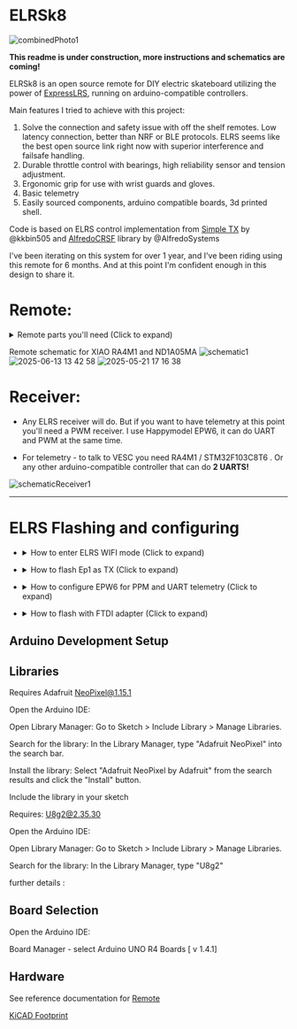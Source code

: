 # ELRSk8
![combinedPhoto1](https://github.com/user-attachments/assets/0495cbe9-f083-4f36-914d-0858318545ef)

**This readme is under construction, more instructions and schematics are coming!**


ELRSk8 is an open source remote for DIY electric skateboard utilizing the power of [ExpressLRS](https://github.com/ExpressLRS), running on arduino-compatible controllers.

Main features I tried to achieve with this project:

1. Solve the connection and safety issue with off the shelf remotes. Low latency connection, better than NRF or BLE protocols. ELRS seems like the best open source link right now with superior interference and failsafe handling.
2. Durable throttle control with bearings, high reliability sensor and tension adjustment.
3. Ergonomic grip for use with wrist guards and gloves.
4. Basic telemetry
5. Easily sourced components, arduino compatible boards, 3d printed shell.

Code is based on ELRS control implementation from [Simple TX](https://github.com/kkbin505/Arduino-Transmitter-for-ELRS) by @kkbin505 and [AlfredoCRSF](https://github.com/AlfredoSystems/AlfredoCRSF) library by @AlfredoSystems

I've been iterating on this system for over 1 year, and I've been riding using this remote for 6 months. And at this point I'm confident enough in this design to share it.



# Remote:
<details> <summary>Remote parts you'll need (Click to expand)</summary>
  
- ExpressLRS (ELRS) - Currently it is the most reliable opensource link protocol with great interference and failsafe handling. ELRS receivers can be configured as transmitters, and there's a huge selection of different models. You can use any esp8285 based receiver for TX, I recommend "Happymodel ep1 TCXO" as TX and "Happymodel EPW6 TCXO" as RX.


![image](https://github.com/user-attachments/assets/2f6a06a7-f4cf-431d-832c-0b5cdd202b7a)


- controller: RA4M1 it's compact and setup is straightforward. Alternatively you can use STM32F103C8T6 Blue pill (but you need to flash bootloader and remove pins to make it fit). [Xiao RA4M1](https://wiki.seeedstudio.com/getting_started_xiao_ra4m1/) OR [Waveshare RA4M1](https://www.waveshare.com/wiki/RA4M1-Zero)
![image](https://github.com/user-attachments/assets/667876ab-f7f0-4501-8a39-f9daa6081046)


- Sensor: SS49E or A1324 linear hall sensor.
  
![image](https://github.com/user-attachments/assets/a841c091-d416-4ca6-862f-5d14742ad6da)
 
- Neodymium magnets 5x3mm

- Bearings: MR128 ZZ (or MR128 RS)  8 * 12 * 3.5mm
  
![image](https://github.com/user-attachments/assets/28e9f44e-3933-425b-847e-37416a9172b8)

- Spring from Bic lighter. (refer to https://www.amazon.com/Dianrui-Compression-Assortment-Mechanical-K-P-051-300/dp/B0BVTDP29W)

- Battery: 802540 or 902540 900mah li-ion spicy pillow (lasts >6 hours, haven't tested beyond that)

![image](https://github.com/user-attachments/assets/aee778e6-1d69-49d4-b16d-e391b49c1871)


- Usb C Breakout board: generic pcb soldered 4 pin port.
  
![image](https://github.com/user-attachments/assets/b5586c1c-5f05-47c0-8872-ac2bea37eca7)
Reference - https://www.adafruit.com/product/5180?gQT=1
alternate buy link : https://www.aliexpress.com/item/1005006874202077.html?spm=a2g0o.order_list.order_list_main.16.468f1802kvAtT7


- 6x6x7 button for telemetry menu
Reference - 6x6x8mm - https://www.digikey.com/en/products/detail/schurter-inc/1301-9318-24/9094776
  
![image](https://github.com/user-attachments/assets/dbcb2181-2e78-4173-9e72-a6c209cf87b7)

- Power switch (rocker): KCD1-110 or RD1113112R
![image](https://github.com/user-attachments/assets/1b7bd9e6-8d7a-4733-ac7c-d268f51610c8)
Reference: https://www.digikey.com/en/products/detail/e-switch/RD1113112R/3778106
ALternate buy link: https://www.aliexpress.com/item/10000283884796.html?spm=a2g0o.order_list.order_list_main.43.468f1802kvAtT7

- OLED 0.49" i2c 64x32
  
![image](https://github.com/user-attachments/assets/534a824a-699a-426f-b127-3648d601702b)
Reference: https://www.waveshare.com/0.49inch-oled-module.htm

- Power supply:

    - 5v UPS module ND1A05MA - combines 0.5A charging and discharging, but seems like it's not very widely available
      
    ![image](https://github.com/user-attachments/assets/c2eb5e0e-282f-4f1b-a126-8b18745eaaba)

     - alternatively you can use 2 separate modules for charging and discharging. Look for 500ma small capacity charging module + 5v boost module
       
     ![image](https://github.com/user-attachments/assets/cc81d290-faf7-4987-a5f2-a1a0bfb038fa)

- 56k resistors x 2. For battery voltage measurement.

- Shell printed with PETG (or any other low friction material). Grips printed with TPU95a.
 
- Hardware 
  - set of m2 screws 6-12mm
    
  - m5x4 or m5x5 set screw (same as in HTD5m pulley)
    
    ![image](https://github.com/user-attachments/assets/36841690-e4ca-4169-bd70-ea382588c499)

- Optional WS2812 LEDs
</details>

Remote schematic for XIAO RA4M1 and ND1A05MA
![schematic1](https://github.com/user-attachments/assets/f2669dd6-1ed2-4d2f-ae5b-18d55915165f)
![2025-06-13 13 42 58](https://github.com/user-attachments/assets/3f3e439e-055b-4374-a821-cc2aff2158a5)
![2025-05-21 17 16 38](https://github.com/user-attachments/assets/f1d53784-b000-4700-a6d3-c126b6069abe)



# Receiver:
- Any ELRS receiver will do. But if you want to have telemetry at this point you'll need a PWM receiver. I use Happymodel EPW6, it can do UART and PWM at the same time.

- For telemetry - to talk to VESC you need RA4M1 / STM32F103C8T6 . Or any other arduino-compatible controller that can do **2 UARTS!**

![schematicReceiver1](https://github.com/user-attachments/assets/391bb1f6-6eb4-4b51-ba57-ddfe61a59739)


---
# ELRS Flashing and configuring
- <details> <summary>How to enter ELRS WIFI mode (Click to expand)</summary>
  
  * For me ELRS WIFI doesn't work on my laptop, but it works on my phone.
  
  * By default ELRS receiver/transmitter will go into WIFI mode 60 seconds after power up, if there's no connection.
  
  * For fresh receiver you can power it with GND and +5v and wait 60 seconds.
  
  * If connection was established between remote and the board receiver, it will not go into WIFI mode until power cycle. So to connect WIFI to your board - keep remote turned off, power the board on, wait 60 seconds.
  
  
  * For soldered remote, the TX module will not go into WIFI mode while it's receiving packets from arduino controller. To go into WIFI mode you need to flash empty sketch (like a blinker sketch) onto the remote, then wait 60 seconds.
  
  * Choose WIFI named ExpressLRS RX (or TX). Press "Use network as is":
    
     ![image](https://github.com/user-attachments/assets/61f28bab-d0c6-477a-9c94-dc80ef6c00dd)
  
  
  * After this you can go into a browser and type address 10.0.0.1
  Here you can set your Bind Phrase, tweak pin settings, and upload the firmware (that you download from [web flasher](https://expresslrs.github.io/web-flasher/))

    ![image](https://github.com/user-attachments/assets/0e6a01b5-8cc2-4e8a-9587-3afe17918779) ![image](https://github.com/user-attachments/assets/b1224616-2e5d-4d0c-9835-f61d55d47192)
</details>


- <details> <summary>How to flash Ep1 as TX (Click to expand)</summary>
  
  * Go to https://expresslrs.github.io/web-flasher/
  
  * Choose Receiver:
  
    ![image](https://github.com/user-attachments/assets/65ffad33-0fa8-479d-b1d7-3a2ba975e44e)

  * Choose latest ELRS and these receiver settings:
  
    ![image](https://github.com/user-attachments/assets/274a7e57-05c3-4544-aa0c-65c2035afa71)

  * Set your bind phrase, go to Advanced Settings and check "Flash RX as TX"
  
    ![image](https://github.com/user-attachments/assets/f9781d08-f73f-4233-a813-7e142f5eb5c4)

  * Download firmware and flash using WIFI method OR serial FTDI adapter
  
</details>


- <details> <summary>How to configure EPW6 for PPM and UART telemetry (Click to expand)</summary>
  
  * Go into receiver WIFI mode
    
  * CH1 is throttle PWM, I've increased mine to 100HZ, test this for your particular VESC. Make sure to setup **failsafe pos to 1500**.
    
  * CH2 and CH3 should be Serial TX and RX.
  
    ![image](https://github.com/user-attachments/assets/0f130994-d8fe-4521-87ea-21b3da6e2d6c)

</details>

- <details> <summary>How to flash with FTDI adapter (Click to expand)</summary>
  
  * The "I wasn't asking" method that I prefer over WIFI flashing.
  
  * Bridge the boot pin or press the boot button before powering up before flashing.
  
    ![FTDIFlashing1](https://github.com/user-attachments/assets/e84fd2e5-6c49-4356-8602-25ea1d0dfa93)

  
  * Use flashing method "Serial UART"
  
    ![image](https://github.com/user-attachments/assets/39008df4-8217-4b54-8c27-283a78eb0d7c)

  
  * Select your FTDI serial in popup

    ![image](https://github.com/user-attachments/assets/48ea31e2-5f47-4bd7-9a66-969f36361ed4)

</details>

## Arduino Development Setup


## Libraries
Requires Adafruit NeoPixel@1.15.1

Open the Arduino IDE:

Open Library Manager: Go to Sketch > Include Library > Manage Libraries. 

Search for the library: In the Library Manager, type "Adafruit NeoPixel" into the search bar. 

Install the library: Select "Adafruit NeoPixel by Adafruit" from the search results and click the "Install" button. 

Include the library in your sketch


Requires: U8g2@2.35.30

Open the Arduino IDE:

Open Library Manager: Go to Sketch > Include Library > Manage Libraries. 

Search for the library: In the Library Manager, type "U8g2"

further details : 

## Board Selection


Open the Arduino IDE:

Board Manager - select Arduino UNO R4 Boards [ v 1.4.1]


## Hardware

See reference documentation for [Remote](./ELRSk8Remote/HardwareDocumentation/)

[KiCAD Footprint](https://github.com/Seeed-Studio/OPL_Kicad_Library/tree/master/Seeed%20Studio%20XIAO%20Series%20Library)
